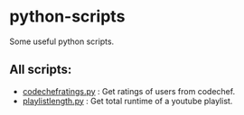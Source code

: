 # python-scripts
Some useful python scripts.

## All scripts:
* [codechefratings.py](scripts/codechefratings.py) : Get ratings of users from codechef.
* [playlistlength.py](scripts/playlistlength.py) : Get total runtime of a youtube playlist.
